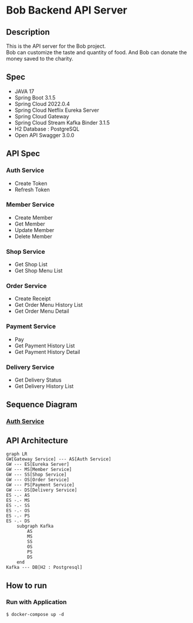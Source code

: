 # Bob Backend API Server
## Description
This is the API server for the Bob project. <br/>
Bob can customize the taste and quantity of food. And Bob can donate the money saved to the charity. <br/>

## Spec
- JAVA 17
- Spring Boot 3.1.5
- Spring Cloud 2022.0.4
- Spring Cloud Netflix Eureka Server
- Spring Cloud Gateway
- Spring Cloud Stream Kafka Binder 3.1.5
- H2 Database : PostgreSQL
- Open API Swagger 3.0.0

## API Spec
### Auth Service
- Create Token
- Refresh Token
### Member Service
- Create Member
- Get Member
- Update Member
- Delete Member
### Shop Service
- Get Shop List
- Get Shop Menu List
### Order Service
- Create Receipt
- Get Order Menu History List
- Get Order Menu Detail
### Payment Service
- Pay
- Get Payment History List
- Get Payment History Detail
### Delivery Service
- Get Delivery Status
- Get Delivery History List

## Sequence Diagram
### [Auth Service](https://github.com/MuscatLab/bob-backend/tree/main/auth-service#sequence-diagram)

## API Architecture
```mermaid
graph LR
GW[Gateway Service] --- AS[Auth Service]
GW --- ES[Eureka Server]
GW --- MS[Member Service]
GW --- SS[Shop Service]
GW --- OS[Order Service]
GW --- PS[Payment Service]
GW --- DS[Delivery Service]
ES -.- AS
ES -.- MS
ES -.- SS
ES -.- OS
ES -.- PS
ES -.- DS
    subgraph Kafka
        AS
        MS
        SS
        OS
        PS
        DS
    end
Kafka --- DB[H2 : Postgresql]
```

## How to run
### Run with Application
```shell
$ docker-compose up -d
```
